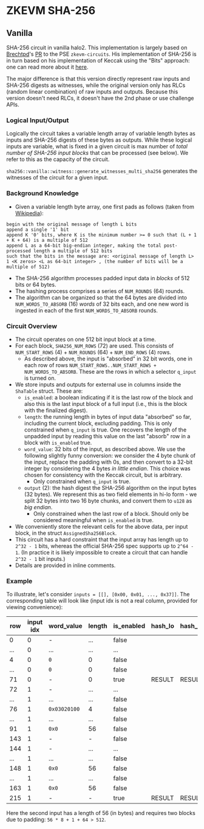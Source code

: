 # ZKEVM SHA-256

## Vanilla

SHA-256 circuit in vanilla halo2. This implementation is largely based on [Brechtpd](https://github.com/Brechtpd)'s [PR](https://github.com/privacy-scaling-explorations/zkevm-circuits/pull/756) to the PSE `zkevm-circuits`. His implementation of SHA-256 is in turn based on his implementation of Keccak using the "Bits" approach: one can read more about it [here](https://hackmd.io/NaTuIvmaQCybaOYgd-DG1Q?view#Bit-implementation).

The major difference is that this version directly represent raw inputs and SHA-256 digests as witnesses, while the original version only has RLCs (random linear combination) of raw inputs and outputs. Because this version doesn't need RLCs, it doesn't have the 2nd phase or use challenge APIs.

### Logical Input/Output

Logically the circuit takes a variable length array of variable length bytes as inputs and SHA-256 digests of these bytes as outputs.
While these logical inputs are variable, what is fixed in a given circuit is max number of _total number of SHA-256 input blocks_ that can be processed (see below). We refer to this as the capacity of the circuit.

`sha256::vanilla::witness::generate_witnesses_multi_sha256` generates the witnesses of the circuit for a given input.

### Background Knowledge

- Given a variable length byte array, one first pads as follows (taken from [Wikipedia](https://en.wikipedia.org/wiki/SHA-2#Pseudocode)):

```
begin with the original message of length L bits
append a single '1' bit
append K '0' bits, where K is the minimum number >= 0 such that (L + 1 + K + 64) is a multiple of 512
append L as a 64-bit big-endian integer, making the total post-processed length a multiple of 512 bits
such that the bits in the message are: <original message of length L> 1 <K zeros> <L as 64-bit integer> , (the number of bits will be a multiple of 512)
```

- The SHA-256 algorithm processes padded input data in _blocks_ of 512 bits or 64 bytes.
- The hashing process comprises a series of `NUM_ROUNDS` (64) rounds.
- The algorithm can be organized so that the 64 bytes are divided into `NUM_WORDS_TO_ABSORB` (16) _words_ of 32 bits each, and one new word is ingested in each of the first `NUM_WORDS_TO_ABSORB` rounds.

### Circuit Overview

- The circuit operates on one 512 bit input block at a time.
- For each block, `SHA256_NUM_ROWS` (72) are used. This consists of `NUM_START_ROWS` (4) + `NUM_ROUNDS` (64) + `NUM_END_ROWS` (4) rows.
  - As described above, the input is "absorbed" in 32 bit words, one in each row of rows `NUM_START_ROWS..NUM_START_ROWS + NUM_WORDS_TO_ABSORB`. These are the rows in which a selector `q_input` is turned on.
- We store inputs and outputs for external use in columns inside the `ShaTable` struct. These are:
  - `is_enabled`: a boolean indicating if it is the last row of the block and also this is the last input block of a full input (i.e., this is the block with the finalized digest).
  - `length`: the running length in bytes of input data "absorbed" so far, including the current block, excluding padding. This is only constrained when `q_input` is true. One recovers the length of the unpadded input by reading this value on the last "absorb" row in a block with `is_enabled` true.
  - `word_value`: 32 bits of the input, as described above. We use the following slightly funny conversion: we consider the 4 byte chunk of the input, replace the padding with 0s, and then convert to a 32-bit integer by considering the 4 bytes _in little endian_. This choice was chosen for consistency with the Keccak circuit, but is arbitrary.
    - Only constrained when `q_input` is true.
  - `output` (2): the hash digest the SHA-256 algorithm on the input bytes (32 bytes). We represent this as two field elements in hi-lo form - we split 32 bytes into two 16 byte chunks, and convert them to `u128` as _big endian_.
    - Only constrained when the last row of a block. Should only be considered meaningful when `is_enabled` is true.
- We conveniently store the relevant cells for the above data, per input block, in the struct `AssignedSha256Block`.
- This circuit has a hard constraint that the input array has length up to `2^32 - 1` bits, whereas the official SHA-256 spec supports up to `2^64 - 1`. (In practice it is likely impossible to create a circuit that can handle `2^32 - 1` bit inputs.)
- Details are provided in inline comments.

### Example

To illustrate, let's consider `inputs = [[], [0x00, 0x01, ..., 0x37]]`. The corresponding table will look like (input idx is not a real column, provided for viewing convenience):

| row | input idx | word_value   | length | is_enabled | hash_lo | hash_hi |
| --- | --------- | ------------ | ------ | ---------- | ------- | ------- |
| 0   | 0         | -            | ...    | false      |         |
| ... | 0         | ...          | ...    | ...        |         |
| 4   | 0         | `0`          | 0      | false      |         |
| ... | 0         | `0`          | 0      | false      |         |
| 71  | 0         | -            | 0      | true       | RESULT  | RESULT  |
| 72  | 1         | -            | ...    | ...        |         |
| ... | 1         | ...          | ...    | false      |         |
| 76  | 1         | `0x03020100` | 4      | false      |         |
| ... | 1         | ...          | ...    | false      |         |
| 91  | 1         | `0x0`        | 56     | false      |         |
| 143 | 1         | -            | -      | false      |         |         |
| 144 | 1         | -            | ...    | ...        |         |
| ... | 1         | ...          | ...    | false      |         |
| 148 | 1         | `0x0`        | 56     | false      |         |
| ... | 1         | ...          | ...    | false      |         |
| 163 | 1         | `0x0`        | 56     | false      |         |
| 215 | 1         | -            | -      | true       | RESULT  | RESULT  |

Here the second input has a length of 56 (in bytes) and requires two blocks due to padding: `56 * 8 + 1 + 64 > 512`.
